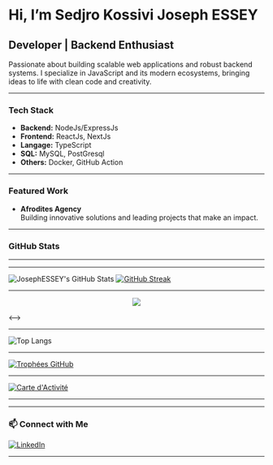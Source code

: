 # Hi, I’m Sedjro Kossivi Joseph ESSEY

## Developer | Backend Enthusiast

Passionate about building scalable web applications and robust backend systems. I specialize in JavaScript and its modern ecosystems, bringing ideas to life with clean code and creativity. 

---

###  Tech Stack

- **Backend:** NodeJs/ExpressJs
- **Frontend:** ReactJs, NextJs
- **Langage:** TypeScript
- **SQL:** MySQL, PostGresql
- **Others:** Docker, GitHub Action 

---

### Featured Work

- **Afrodites Agency**  
  Building innovative solutions and leading projects that make an impact.

---

### GitHub Stats

---

---

![JosephESSEY's GitHub Stats](https://github-readme-stats.vercel.app/api?username=JosephESSEY&show_icons=true&theme=react)
[![GitHub Streak](https://streak-stats.demolab.com?user=JosephESSEY&theme=react&hide_border=true)](https://git.io/streak-stats)

---

<!--> <p align="center"> <img src="https://github-profile-summary-cards.vercel.app/api/cards/profile-details?username=JosephESSEY&theme=react" /> </p> <-->


---

![Top Langs](https://github-readme-stats.vercel.app/api/top-langs/?username=JosephESSEY&layout=compact&theme=react)

---

[![Trophées GitHub](https://github-profile-trophy.vercel.app/?username=JosephESSEY&theme=react&row=2&column=3)](https://github.com/ryo-ma/github-profile-trophy)

---

[![Carte d'Activité](https://github-readme-activity-graph.vercel.app/graph?username=JosephESSEY&theme=react&area=true)](https://github.com/ashutosh00710/github-readme-activity-graph)

---




---

### 📫 Connect with Me

[![LinkedIn](https://img.shields.io/badge/LinkedIn-JosephESSEY-blue?style=for-the-badge&logo=linkedin)](https://www.linkedin.com/in/JosephESSEY)

---

<!--
**JosephESSEY/JosephESSEY** is a ✨ special ✨ repository because its README.md (this file) appears on your GitHub profile.
-->
